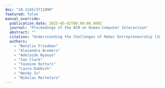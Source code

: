 ```yaml
---
doi: "10.1145/3711096"
featured: false
manual_override:
  publication_date: 2025-05-02T00:00:00.000Z
  journal: "Proceedings of the ACM on Human-Computer Interaction"
  abstract: ""
  citation: "Understanding the Challenges of Maker Entrepreneurship (2025)"
  authors:
    - "Natalie Friedman"
    - "Alexandra Bremers"
    - "Adelaide Nyanyo"
    - "Ian Clark"
    - "Yasmine Kotturi"
    - "Laura Dabbish"
    - "Wendy Ju"
    - "Nikolas Martelaro"
---
```


<!-- You can add additional content about this publication here if needed -->
